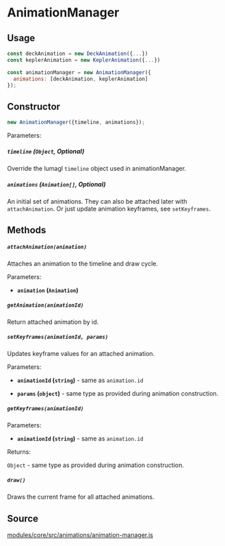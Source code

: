 # AnimationManager

## Usage

```js
const deckAnimation = new DeckAnimation({...})
const keplerAnimation = new KeplerAnimation({...})

const animationManager = new AnimationManager({
  animations: [deckAnimation, keplerAnimation]
});
```

## Constructor

```js
new AnimationManager({timeline, animations});
```

Parameters:

##### `timeline` (`Object`, Optional)

Override the lumagl `timeline` object used in animationManager.

##### `animations` (`Animation[]`, Optional)

An initial set of animations. They can also be attached later with `attachAnimation`. Or just update animation keyframes, see `setKeyframes`.

## Methods

##### `attachAnimation(animation)`

Attaches an animation to the timeline and draw cycle.

Parameters:

* **`animation` (`Animation`)**

##### `getAnimation(animationId)`

Return attached animation by id.

##### `setKeyframes(animationId, params)`

Updates keyframe values for an attached animation.

Parameters:

* **`animationId` (`string`)** - same as `animation.id`

* **`params` (`object`)** - same type as provided during animation construction.

##### `getKeyframes(animationId)`

Parameters:

* **`animationId` (`string`)** - same as `animation.id`

Returns:

`Object` - same type as provided during animation construction.

##### `draw()`

Draws the current frame for all attached animations.

## Source

[modules/core/src/animations/animation-manager.js](https://github.com/uber/hubble.gl/blob/master/modules/core/src/animations/animation-manager.js)
